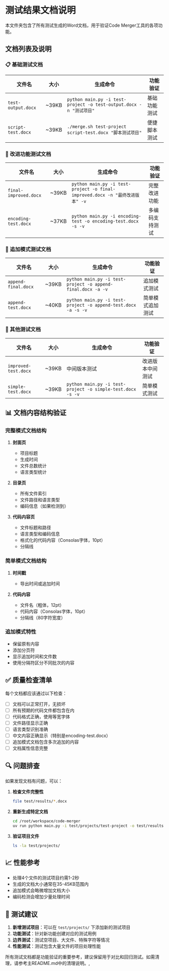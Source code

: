 # 测试结果文档说明

本文件夹包含了所有测试生成的Word文档，用于验证Code Merger工具的各项功能。

## 文档列表及说明

### 📋 基础测试文档

| 文件名 | 大小 | 生成命令 | 功能验证 |
|--------|------|----------|----------|
| `test-output.docx` | ~39KB | `python main.py -i test-project -o test-output.docx -n "测试项目"` | 基础功能测试 |
| `script-test.docx` | ~39KB | `./merge.sh test-project script-test.docx "脚本测试项目"` | 便捷脚本测试 |

### 🔧 改进功能测试文档

| 文件名 | 大小 | 生成命令 | 功能验证 |
|--------|------|----------|----------|
| `final-improved.docx` | ~39KB | `python main.py -i test-project -o final-improved.docx -n "最终改进版本" -v` | 完整改进功能 |
| `encoding-test.docx` | ~37KB | `python main.py -i encoding-test -o encoding-test.docx -s -v` | 多编码支持测试 |

### 🔄 追加模式测试文档

| 文件名 | 大小 | 生成命令 | 功能验证 |
|--------|------|----------|----------|
| `append-final.docx` | ~39KB | `python main.py -i test-project -o append-final.docx -a -v` | 追加模式测试 |
| `append-test.docx` | ~40KB | `python main.py -i test-project -o append-test.docx -a -s -v` | 简单模式追加测试 |

### 🎯 其他测试文档

| 文件名 | 大小 | 生成命令 | 功能验证 |
|--------|------|----------|----------|
| `improved-test.docx` | ~39KB | 中间版本测试 | 改进版本中间测试 |
| `simple-test.docx` | ~39KB | `python main.py -i test-project -o simple-test.docx -s -v` | 简单模式测试 |

## 📊 文档内容结构验证

### 完整模式文档结构
1. **封面页**
   - 项目标题
   - 生成时间
   - 文件总数统计
   - 语言类型统计

2. **目录页**
   - 所有文件索引
   - 文件路径和语言类型
   - 编码信息（如果检测到）

3. **代码内容页**
   - 文件标题和路径
   - 语言类型和编码信息
   - 格式化的代码内容（Consolas字体，10pt）
   - 分隔线

### 简单模式文档结构
1. **时间戳**
   - 导出时间或追加时间

2. **代码内容**
   - 文件名（粗体，12pt）
   - 代码内容（Consolas字体，10pt）
   - 分隔线（80字符宽度）

### 追加模式特性
- 保留原有内容
- 添加分页符
- 显示追加时间和文件数
- 使用分隔符区分不同批次的内容

## ✅ 质量检查清单

每个文档都应该通过以下检查：

- [ ] 文档可以正常打开，无损坏
- [ ] 所有预期的代码文件都包含在内
- [ ] 代码格式正确，使用等宽字体
- [ ] 文件路径显示正确
- [ ] 语言类型识别准确
- [ ] 中文内容正确显示（特别是encoding-test.docx）
- [ ] 追加模式文档包含多次追加的内容
- [ ] 文档属性信息完整

## 🔍 问题排查

如果发现文档有问题，可以：

1. **检查文件完整性**
   ```bash
   file test/results/*.docx
   ```

2. **重新生成特定文档**
   ```bash
   cd /root/workspace/code-merger
   uv run python main.py -i test/projects/test-project -o test/results/new-test.docx -v
   ```

3. **验证项目文件**
   ```bash
   ls -la test/projects/
   ```

## 📈 性能参考

- 处理4个文件的测试项目约需1-2秒
- 生成的文档大小通常在35-45KB范围内
- 追加模式会略微增加文档大小
- 编码检测会增加少量处理时间

## 🎯 测试建议

1. **新增测试项目**：可以在 `test/projects/` 下添加新的测试项目
2. **功能测试**：针对新功能创建对应的测试用例
3. **边界测试**：测试空项目、大文件、特殊字符等情况
4. **性能测试**：测试包含大量文件的项目处理性能

所有测试文档都是功能验证的重要参考，建议保留用于对比和回归测试。如需清理，请参考主README.md中的清理说明。,